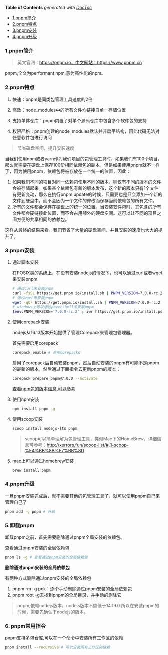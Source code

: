 <!-- START doctoc generated TOC please keep comment here to allow auto update -->
<!-- DON'T EDIT THIS SECTION, INSTEAD RE-RUN doctoc TO UPDATE -->
**Table of Contents**  *generated with [DocToc](https://github.com/thlorenz/doctoc)*

- [1.pnpm简介](#1pnpm%E7%AE%80%E4%BB%8B)
- [2.pnpm特点](#2pnpm%E7%89%B9%E7%82%B9)
- [3.pnpm安装](#3pnpm%E5%AE%89%E8%A3%85)
- [4.pnpm升级](#4pnpm%E5%8D%87%E7%BA%A7)

<!-- END doctoc generated TOC please keep comment here to allow auto update -->

### 1.pnpm简介

> 英文官网：https://pnpm.io，中文网站：https://www.pnpm.cn

pnpm,全文为performant npm,意为高性能的npm。

### 2.pnpm特点

1. 快速：pnpm是同类包管理工具速度的2倍

2. 高效：node_modules中的所有文件均链接自单一存储位置
3. 支持单体仓库：pnpm内置了对单个源码仓库中包含多个软件包的支持
4. 权限严格：pnpm创建的node_modules默认并非扁平结构，因此代码无法对任意软件包进行访问

> 节省磁盘空间，提升安装速度

当我们使用npm或者yarn作为我们项目的包管理工具时，如果我们有100个项目，那么就需要在硬盘上保存100份相同依赖包的副本，但是如果使用pnpm就不一样了，因为使用pnpm，依赖包将被存放在一个统一的位置，因此：

1. 如果我们不同的项目对同一依赖包使用不同的版本，则仅有不同的版本的文件会被存储起来。如果某个依赖包有新的版本发布，这个新的版本只有1个文件有更新变动，那么在执行pnpm update的时候，只需要也是只会添加一个新的文件到硬盘中，而不会因为一个文件的修改而保存当前依赖包的所有文件。
2. 所有的文件都会保存在硬盘上的统一的位置。当安装软件包时，其包含的所有文件都会硬链接此位置，而不会占用额外的硬盘空间。这可以让不同的项目之间方便的共享相同的依赖包。

这样从最终的结果来看，我们节省了大量的硬盘空间，并且安装的速度也大大的提升了。

### 3.pnpm安装

1. 通过脚本安装

   在POSIX类的系统上，在没有安装nodejs的情况下，也可以通过curl或者wget来安装pnpm

   ```bash
   # 通过curl来安装pnpm
   curl -fsSL https://get.pnpm.io/install.sh | PNPM_VERSION=7.0.0-rc.2 sh -
   # 通过wget来安装pnpm
   wget -qO- https://get.pnpm.io/install.sh | PNPM_VERSION=7.0.0-rc.2 sh -
   # windows上可以通过powershell来安装pnpm
   $env:PNPM_VERSION='7.0.0-rc.2' ; iwr https://get.pnpm.io/install.ps1 -useb | iex
   ```

2. 使用corepack安装

   nodejs从16.13版本开始提供了管理Corepack来管理包管理器。

   首先需要启用corepack

   ```bash
   corepack enable # 启用corepackd
   ```

   启用了corepack后自动安装pnpm，然后自动安装的pnpm有可能不是pnpm的最新的版本，然后通过下面指令去更新pnpm的版本：

   ```bash
   corepack prepare pnpm@7.0.0 --activate
   ```

   [查看npm包的版本信息,可以参考](../node/npm.md)

3. 使用npm安装

   ```bash
   npm install pnpm -g
   ```

4. 使用scoop安装

   ```bash
   scoop install nodejs-lts pnpm
   ```

   > scoop可以简单理解为包管理工具，类似Mac下的HomeBrew，详细信息可参考：http://xerrors.fun/scoop-list/#_1-scoop-%E4%BB%8B%E7%BB%8D

5. mac上可以通过homebrew安装

   ```bash
   brew install pnpm
   ```

### 4.pnpm升级

一旦pnpm安装完成后，就不需要其他的包管理工具了，就可以使用pnpm自己来管理自己了

```bash
pnpm add -g pnpm # 升级
```

### 5.卸载pnpm

卸载pnpm之前，首先需要删除通过pnpm全局安装的依赖包。

查看通过pnpm安装的全局依赖包

```bash
pnpm ls -g # 查看通过pnpm安装的全局依赖包
```

**删除通过pnpm安装的全局依赖包**

有两种方式删除通过pnpm安装的全局依赖包

1. pnpm rm -g pck：逐个手动删除通过pnpm安装的全局依赖包
2. pnpm root -g去找到pnpm的全局目录，并手动的删除它

> pnpm,依赖nodejs版本，nodejs版本不能低于14.19.0.所以在安装pnpm的时候，需要先确认下nodejs的版本。

### 6. pnpm常用指令

pnpm支持多包仓库,可以在一个命令中安装所有工作区的依赖

```bash
pnpm install --recursive # 可以安装所有工作区的依赖
```
